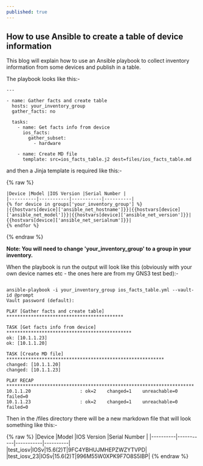 ```yaml
---
published: true
---
```

## How to use Ansible to create a table of device information


This blog will explain how to use an Ansible playbook to collect inventory information from some devices and publish in a table.

The playbook looks like this:-


```
---

- name: Gather facts and create table
  hosts: your_inventory_group
  gather_facts: no

  tasks:
    - name: Get facts info from device
      ios_facts:
        gather_subset:
          - hardware

    - name: Create MD file
      template: src=ios_facts_table.j2 dest=files/ios_facts_table.md
```

and then a Jinja template is required like this:-

{% raw %}
```
|Device |Model |IOS Version |Serial Number |
|----------|-----------|-----------|----------|
{% for device in groups['your_inventory_group'] %}
|{{hostvars[device]['ansible_net_hostname']}}|{{hostvars[device]['ansible_net_model']}}|{{hostvars[device]['ansible_net_version']}}|{{hostvars[device]['ansible_net_serialnum']}}|
{% endfor %}
```
{% endraw %}

**Note: You will need to change 'your_inventory_group' to a group in your inventory.**

When the playbook is run the output will look like this (obviously with your own device names etc - the ones here are from my GNS3 test bed):-

```

ansible-playbook -i your_inventory_group ios_facts_table.yml --vault-id @prompt     
Vault password (default): 

PLAY [Gather facts and create table] *******************************************

TASK [Get facts info from device] **********************************************
ok: [10.1.1.23]
ok: [10.1.1.20]

TASK [Create MD file] **********************************************************
changed: [10.1.1.20]
changed: [10.1.1.23]

PLAY RECAP *********************************************************************
10.1.1.20                  : ok=2    changed=1    unreachable=0    failed=0   
10.1.1.23                  : ok=2    changed=1    unreachable=0    failed=0   

```
Then in the /files directory there will be a new markdown file that will look something like this:-

{% raw %}
|Device |Model |IOS Version |Serial Number |
|----------|-----------|-----------|----------|
|test_iosv|IOSv|15.6(2)T|9FC4YBHUJMHEPZWZYTVPD|
|test_iosv_23|IOSv|15.6(2)T|996M55W0XPK9F7O8S5IBP|
{% endraw %}





